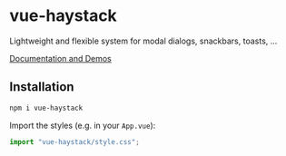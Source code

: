 # vue-haystack

Lightweight and flexible system for modal dialogs, snackbars, toasts, ...

[Documentation and Demos](https://jshmrtn.github.io/vue-haystack/)

## Installation

```sh
npm i vue-haystack
```

Import the styles (e.g. in your `App.vue`):

```ts
import "vue-haystack/style.css";
```

